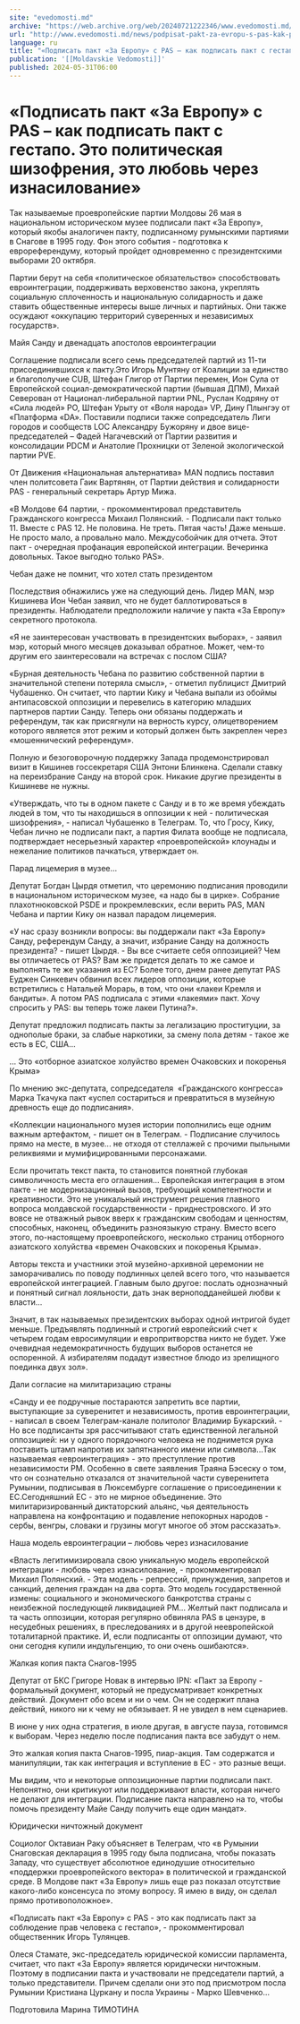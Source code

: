 ```yaml
---
site: "evedomosti.md"
archive: "https://web.archive.org/web/20240721222346/www.evedomosti.md/news/podpisat-pakt-za-evropu-s-pas-kak-podpisat-pakt-s-gestapo-et"
url: "http://www.evedomosti.md/news/podpisat-pakt-za-evropu-s-pas-kak-podpisat-pakt-s-gestapo-et"
language: ru
title: "«Подписать пакт «За Европу» с PAS – как подписать пакт с гестапо. Это политическая шизофрения, это любовь через изнасилование»"
publication: '[[Moldavskie Vedomosti]]'
published: 2024-05-31T06:00
---
```


# «Подписать пакт «За Европу» с PAS – как подписать пакт с гестапо. Это политическая шизофрения, это любовь через изнасилование»

Так называемые проевропейские партии Молдовы 26 мая в национальном историческом музее подписали пакт «За Европу», который якобы аналогичен пакту, подписанному румынскими партиями в Снагове в 1995 году. Фон этого события - подготовка к еврореферендуму, который пройдет одновременно с президентскими выборами 20 октября.

Партии берут на себя «политическое обязательство» способствовать евроинтеграции, поддерживать верховенство закона, укреплять социальную сплоченность и национальную солидарность и даже ставить общественные интересы выше личных и партийных. Они также осуждают «оккупацию территорий суверенных и независимых государств».

Майя Санду и двенадцать апостолов евроинтеграции

Соглашение подписали всего семь председателей партий из 11-ти присоединившихся к пакту.Это Игорь Мунтяну от Коалиции за единство и благополучие CUB, Штефан Глигор от Партии перемен, Ион Сула от Европейской социал-демократической партии (бывшая ДПМ), Михай Северован от Национал-либеральной партии PNL, Руслан Кодряну от «Сила людей» PO, Штефан Урыту от «Воля народа» VP, Дину Плынгэу от «Платформа «DA». Поставили подписи также сопредседатель Лиги городов и сообществ LOC Александру Бужоряну и двое вице-председателей – Фадей Нагачевский от Партии развития и консолидации PDCM и Анатолие Прохницки от Зеленой экологической партии PVE.

От Движения «Национальная альтернатива» MAN подпись поставил член политсовета Гаик Вартянян, от Партии действия и солидарности PAS - генеральный секретарь Артур Мижа.

«В Молдове 64 партии, - прокомментировал представитель Гражданского конгресса Михаил Полянский. - Подписали пакт только 11. Вместе с PAS 12. Не половина. Не треть. Пятая часть! Даже меньше. Не просто мало, а провально мало. Междусобойчик для отчета. Этот пакт - очередная профанация европейской интеграции. Вечеринка довольных. Такое выгодно только PAS».

Чебан даже не помнит, что хотел стать президентом

Последствия обнажились уже на следующий день. Лидер MAN, мэр Кишинева Ион Чебан заявил, что не будет баллотироваться в президенты. Наблюдатели предположили наличие у пакта «За Европу» секретного протокола.

«Я не заинтересован участвовать в президентских выборах», - заявил мэр, который много месяцев доказывал обратное. Может, чем-то другим его заинтересовали на встречах с послом США?

«Бурная деятельность Чебана по развитию собственной партии в значительной степени потеряла смысл», - отметил публицист Дмитрий Чубашенко. Он считает, что партии Кику и Чебана выпали из обоймы антипасовской оппозиции и перевелись в категорию младших партнеров партии Санду. Теперь они обязаны поддержать и референдум, так как присягнули на верность курсу, олицетворением которого является этот режим и который должен быть закреплен через «мошеннический референдум».

Полную и безоговорочную поддержку Запада продемонстрировал визит в Кишинев госсекретаря США Энтони Блинкена. Сделали ставку на переизбрание Санду на второй срок. Никакие другие президенты в Кишиневе не нужны.

«Утверждать, что ты в одном пакете с Санду и в то же время убеждать людей в том, что ты находишься в оппозиции к ней - политическая шизофрения», - написал Чубашенко в Телеграм. То, что Гросу, Кику, Чебан лично не подписали пакт, а партия Филата вообще не подписала, подтверждает несерьезный характер «проевропейской» клоунады и нежелание политиков пачкаться, утверждает он.

Парад лицемерия в музее…

Депутат Богдан Цырдя отметил, что церемонию подписания проводили в национальном историческом музее, «а надо бы в цирке». Собрание плахотнюковской PSDE и прокремлевских, если верить PAS, MAN Чебана и партии Кику он назвал парадом лицемерия.

«У нас сразу возникли вопросы: вы поддержали пакт «За Европу» Санду, референдум Санду, а значит, избрание Санду на должность президента? - пишет Цырдя. - Вы все считаете себя оппозицией? Чем вы отличаетесь от PAS? Вам же придется делать то же самое и выполнять те же указания из ЕС? Более того, днем ранее депутат PAS Еуджен Синкевич обвинил всех лидеров оппозиции, которые встретились с Натальей Морарь, в том, что они «лакеи Кремля и бандиты». А потом PAS подписала с этими «лакеями» пакт. Хочу спросить у PAS: вы теперь тоже лакеи Путина?».

Депутат предложил подписать пакты за легализацию проституции, за однополые браки, за слабые наркотики, за смену пола детям - такое же есть в ЕС, США…

… Это «отборное азиатское холуйство времен Очаковских и покоренья Крыма»

По мнению экс-депутата, сопредседателя  «Гражданского конгресса» Марка Ткачука пакт «успел состариться и превратиться в музейную древность еще до подписания».

«Коллекции национального музея истории пополнились еще одним важным артефактом, - пишет он в Телеграм. - Подписание случилось прямо на месте, в музее... не отходя от стеллажей с прочими пыльными реликвиями и мумифицированными персонажами.

Если прочитать текст пакта, то становится понятной глубокая символичность места его оглашения… Европейская интеграция в этом пакте - не модернизационный вызов, требующий компетентности и креативности. Это не уникальный инструмент решения главного вопроса молдавской государственности - приднестровского. И это вовсе не отважный рывок вверх к гражданским свободам и ценностям, способных, наконец, объединить разноязыкую страну. Вместо всего этого, по-настоящему проевропейского, несколько страниц отборного азиатского холуйства «времен Очаковских и покоренья Крыма».

Авторы текста и участники этой музейно-архивной церемонии не заморачивались по поводу подлинных целей всего того, что называется европейской интеграцией. Главным было другое: послать однозначный и понятный сигнал лояльности, дать знак верноподданейшей любви к власти…

Значит, в так называемых президентских выборах одной интригой будет меньше. Предъявлять подлинный и строгий европейский счет к четырем годам евросимуляции и европритворства никто не будет. Уже очевидная недемократичность будущих выборов останется не оспоренной. А избирателям подадут известное блюдо из зрелищного поединка двух зол».

Дали согласие на милитаризацию страны

«Санду и ее подручные постараются запретить все партии, выступающие за суверенитет и независимость, против евроинтеграции, - написал в своем Teлеграм-канале политолог Владимир Букарский. - Но все подписанты зря рассчитывают стать единственной легальной оппозицией: ни у одного порядочного человека не поднимется рука поставить штамп напротив их запятнанного имени или символа…Так называемая «евроинтеграция» - это преступление против независимости РМ. Особенно в свете заявления Траяна Бэсеску о том, что он сознательно отказался от значительной части суверенитета Румынии, подписывая в Люксембурге соглашение о присоединении к ЕС.Сегодняшний ЕС - это не мирное объединение. Это милитаризированный диктаторский альянс, чья деятельность направлена на конфронтацию и подавление непокорных народов - сербы, венгры, словаки и грузины могут многое об этом рассказать».

Наша модель евроинтеграции – любовь через изнасилование

«Власть легитимизировала свою уникальную модель европейской интеграции - любовь через изнасилование, - прокомментировал Михаил Полянский. - Эта модель - репрессий, принуждения, запретов и санкций, деления граждан на два сорта. Это модель государственной измены: социального и экономического банкротства страны с неизбежной последующей ликвидацией РМ… Желтый пакт подписала и та часть оппозиции, которая регулярно обвиняла PAS в цензуре, в несудебных решениях, в преследованиях и в другой неевропейской тоталитарной практике. И, если подписанты от оппозиции думают, что они сегодня купили индульгенцию, то они очень ошибаются».

Жалкая копия пакта Снагов-1995

Депутат от БКС Григоре Новак в интервью IPN: «Пакт за Европу - формальный документ, который не предусматривает конкретных действий. Документ обо всем и ни о чем. Он не содержит плана действий, никого ни к чему не обязывает. Я не увидел в нем сценариев.

В июне у них одна стратегия, в июле другая, в августе пауза, готовимся к выборам. Через неделю после подписания пакта все забудут о нем.

Это жалкая копия пакта Снагов-1995, пиар-акция. Там содержатся и манипуляции, так как интеграция и вступление в ЕС - это разные вещи.

Мы видим, что и некоторые оппозиционные партии подписали пакт. Непонятно, они критикуют или поддерживают власти, которая ничего не делают для интеграции. Подписание пакта направлено на то, чтобы помочь президенту Майе Санду получить еще один мандат».

Юридически ничтожный документ

Социолог Октавиан Раку объясняет в Телеграм, что «в Румынии Снаговская декларация в 1995 году была подписана, чтобы показать Западу, что существует абсолютное единодушие относительно «поддержки проевропейского вектора» в политической и гражданской среде. В Молдове пакт «За Европу» лишь еще раз показал отсутствие какого-либо консенсуса по этому вопросу. Я имею в виду, он сделал прямо противоположное».

«Подписать пакт «За Европу» с PAS - это как подписать пакт за соблюдение прав человека с гестапо», - прокомментировал общественник Игорь Тулянцев.

Олеся Стамате, экс-председатель юридической комиссии парламента, считает, что пакт «За Европу» является юридически ничтожным. Поэтому в подписании пакта и участвовали не председатели партий, а только представители. Причем сделали они это под присмотром посла Румынии Кристиана Цуркану и посла Украины - Марко Шевченко…

Подготовила Марина ТИМОТИНА